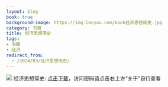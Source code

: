 ```yaml
---
layout: blog
book: true
background-image: https://img.locyoo.com/book经济思想简史.jpg
category: 书籍
title: 经济思想简史
tags:
- 书籍
- 经济
redirect_from:
  - /2024/03/经济思想简史/
---
```

![](https://img.locyoo.com/book经济思想简史.jpg)
经济思想简史: <a name = "ref1" href="https://089m.com/f/50983618-1272781292-fa1d74?p=3619">点击下载</a>，访问密码请点击右上方“关于”自行查看